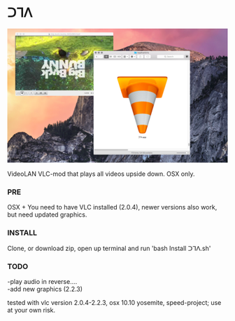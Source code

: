 # ᑐᒣᐱ

![screenshot](/screenshots/1.png?raw=true "screenshot")


VideoLAN VLC-mod that plays all videos upside down. OSX only.

### PRE
OSX + You need to have VLC installed (2.0.4), newer versions also work, but need updated graphics.

### INSTALL
Clone, or download zip, open up terminal and run 'bash Install ᑐᒣᐱ.sh'

### TODO 
-play audio in reverse….  
-add new graphics (2.2.3)  


tested with vlc version 2.0.4-2.2.3, osx 10.10 yosemite, speed-project; use at your own risk.

